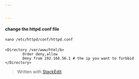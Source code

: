 ```yaml
---


---
```


<h4 id="change-the-httpd.conf-file">change the httpd.conf file</h4>
<pre><code>nano /etc/httpd/conf/httpd.conf
</code></pre>
<h4 id="section"></h4>
<pre><code>&lt;Directory /var/www/html/b&gt;
        Order deny,allow
        Deny from 192.168.56.1 # the ip you want to forbbid
&lt;/Directory&gt;
</code></pre>
<blockquote>
<p>Written with <a href="https://stackedit.io/">StackEdit</a>.</p>
</blockquote>

